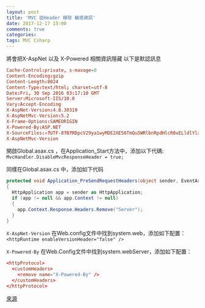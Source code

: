 ```yaml
---
layout: post
title: 'MVC 從Header 移除 敏感資訊'
date: 2017-12-17 15:00
comments: true
categories:
tags: MVC Csharp
---
```

將會把X-AspNet 以及 X-Powered 相關資訊隱藏
以下是默認訊息
```conf
Cache-Control:private, s-maxage=0
Content-Encoding:gzip
Content-Length:8024
Content-Type:text/html; charset=utf-8
Date:Fri, 30 Sep 2016 03:17:10 GMT
Server:Microsoft-IIS/10.0
Vary:Accept-Encoding
X-AspNet-Version:4.0.30319
X-AspNetMvc-Version:5.2
X-Frame-Options:SAMEORIGIN
X-Powered-By:ASP.NET
X-SourceFiles:=?UTF-8?B?RDpcV29ya1wyMDE2XE56TmQuSWRlbnRpdHlcR0xELldlYlxTdXBlclxVc2Vycw==?=
X-AspNetMvc-Version
```
開啟Global.asax.cs ，在Application_Start方法中，添加以下代碼:<br>
`MvcHandler.DisableMvcResponseHeader = true;`

同樣在Global.asax.cs 中，添加如下代码
```cs
protected void Application_PreSendRequestHeaders(object sender, EventArgs e)
{
  HttpApplication app = sender as HttpApplication;
  if (app != null && app.Context != null)
  {
    app.Context.Response.Headers.Remove("Server");
  }
}
```
`X-AspNet-Version`
在Web.config文件中找到system.web，添加如下配置：<br>
`<httpRuntime enableVersionHeader="false" />`

`X-Powered-By`
在Web.Config文件中找到system.webServer，添加如下配置：
```conf
<httpProtocol>
  <customHeaders>
    <remove name="X-Powered-By" />
  </customHeaders>
</httpProtocol>
```
[來源](http://www.cnblogs.com/buyixiaohan/p/5923226.html)